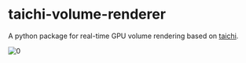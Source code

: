 # taichi-volume-renderer
A python package for real-time GPU volume rendering based on [taichi](https://github.com/taichi-dev/taichi).

![0](D:\GitHub\taichi-volume-renderer\images\0.png)
